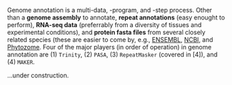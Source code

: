 Genome annotation is a multi-data, -program, and -step process. Other than a __genome assembly__ to annotate, __repeat annotations__ (easy enought to perform), __RNA-seq data__ (preferrably from a diversity of tissues and experimental conditions), and __protein fasta files__ from several closely related species (these are easier to come by, e.g., [ENSEMBL](https://useast.ensembl.org/index.html), [NCBI](https://www.ncbi.nlm.nih.gov/genome/), and [Phytozome](https://phytozome.jgi.doe.gov/pz/portal.html). Four of the major players (in order of operation) in genome annotation are (1) `Trinity`, (2) `PASA`, (3) `RepeatMasker` (covered in \[4\]), and (4) `MAKER`.

...under construction.
